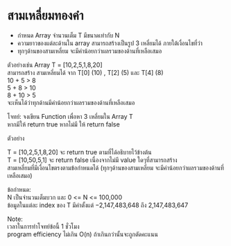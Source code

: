 <h1 class="code-line" data-line-start=0 data-line-end=1 ><a id="_0"></a>สามเหลี่ยมทองคำ</h1>
<ul>
<li class="has-line-data" data-line-start="2" data-line-end="3">กำหนด Array จำนวนเต็ม T มีขนาดเท่ากับ N</li>
<li class="has-line-data" data-line-start="3" data-line-end="4">ความยาวของแต่ละด้านใน array สามารถสร้างเป็นรูป 3 เหลี่ยมได้ ภายใต้เงื่อนไขที่ว่า</li>
<li class="has-line-data" data-line-start="4" data-line-end="6">ทุกๆด้านของสามเหลี่ยม จะมีค่าน้อยกว่าผลรวมของด้านที่เหลือเสมอ</li>
</ul>
<p class="has-line-data" data-line-start="6" data-line-end="12">ตัวอย่างเช่น Array T  = [10,2,5,1,8,20]<br>
สามารถสร้าง สามเหลี่ยมได้ จาก T[0] (10) , T[2] (5) และ T[4] (8)<br>
10 + 5 &gt; 8<br>
5 + 8 &gt; 10<br>
8 + 10 &gt; 5<br>
จะเห็นได้ว่าทุกด้านมีค่าน้อยกว่าผลรวมของด้านที่เหลือเสมอ</p>
<p class="has-line-data" data-line-start="13" data-line-end="15">โจทย์: จงเขียน Function เพื่อหา 3 เหลี่ยมใน Array T<br>
หากมีให้ return true หากไม่มี ให้ return false</p>
<p class="has-line-data" data-line-start="16" data-line-end="17">ตัวอย่าง</p>
<p class="has-line-data" data-line-start="18" data-line-end="21">T = [10,2,5,1,8,20] จะ return true ตามที่ได้อธิบายไว้ข้างต้น<br>
T = [10,50,5,1] จะ return false เนื่องจากไม่มี value ใดๆที่สามารถสร้าง<br>
สามเหลี่ยมที่มีเงื่อนไขตรงตามข้อกำหนดได้ (ทุกๆด้านของสามเหลี่ยม จะมีค่าน้อยกว่าผลรวมของด้านที่เหลือเสมอ)</p>
<p class="has-line-data" data-line-start="22" data-line-end="25">ข้อกำหนด:<br>
N เป็นจำนวนเต็มบวก และ 0 &lt;= N &lt;= 100,000<br>
ข้อมูลในแต่ละ index ของ T มีค่าตั้งแต่ −2,147,483,648 ถึง 2,147,483,647</p>
<p class="has-line-data" data-line-start="26" data-line-end="29">Note:<br>
เวลาในการทำโจทย์ข้อนี้ 1 ชั่วโมง<br>
program efficiency ไม่เกิน O(n) ถ้าเกินกว่านั้นจะถูกตัดคะแนน</p>
